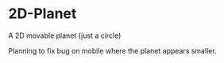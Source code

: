 # 2D-Planet
A 2D movable planet (just a circle)

Planning to fix bug on mobile where the planet appears smaller.
